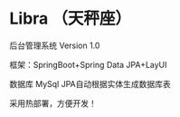 # Libra （天秤座）

后台管理系统 Version 1.0

框架：SpringBoot+Spring Data JPA+LayUI 

数据库 MySql JPA自动根据实体生成数据库表

采用热部署，方便开发！

